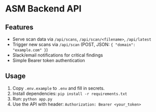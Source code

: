 # ASM Backend API

## Features
- Serve scan data via `/api/scans`, `/api/scan/<filename>`, `/api/latest`
- Trigger new scans via `/api/scan` (POST, JSON: `{ "domain": "example.com" }`)
- Slack/email notifications for critical findings
- Simple Bearer token authentication

## Usage
1. Copy `.env.example` to `.env` and fill in secrets.
2. Install dependencies: `pip install -r requirements.txt`
3. Run: `python app.py`
4. Use the API with header: `Authorization: Bearer <your_token>`
